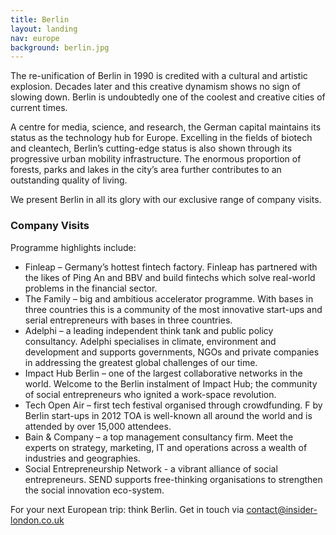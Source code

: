 ```yaml
---
title: Berlin
layout: landing
nav: europe
background: berlin.jpg
---
```


The re-unification of Berlin in 1990 is credited with a cultural and artistic explosion. Decades later and this creative dynamism shows no sign of slowing down. Berlin is undoubtedly one of the coolest and creative cities of current times.

A centre for media, science, and research, the German capital maintains its status as the technology hub for Europe. Excelling in the fields of biotech and cleantech, Berlin’s cutting-edge status is also shown through its progressive urban mobility infrastructure.  The enormous proportion of forests, parks and lakes in the city’s area further contributes to an outstanding quality of living.

We present Berlin in all its glory with our exclusive range of company visits.

### Company Visits

Programme highlights include:

* Finleap – Germany’s hottest fintech factory.  Finleap has partnered with the likes of Ping An and BBV and build fintechs which solve real-world problems in the financial sector.
* The Family – big and ambitious accelerator programme. With bases in three countries this is a community of the most innovative start-ups and serial entrepreneurs with bases in three countries.
* Adelphi – a leading independent think tank and public policy consultancy. Adelphi specialises in climate, environment and development and supports governments, NGOs and private companies in addressing the greatest global challenges of our time.
* Impact Hub Berlin – one of the largest collaborative networks in the world. Welcome to the Berlin instalment of Impact Hub; the community of social entrepreneurs who ignited a work-space revolution.
* Tech Open Air – first tech festival organised through crowdfunding. F by Berlin start-ups in 2012 TOA is well-known all around the world and is attended by over 15,000 attendees.
* Bain & Company – a top management consultancy firm. Meet the experts on strategy, marketing, IT and operations across a wealth of industries and geographies.
* Social Entrepreneurship Network - a vibrant alliance of social entrepreneurs. SEND supports free-thinking organisations to strengthen the social innovation eco-system.

For your next European trip: think Berlin. Get in touch via [contact@insider-london.co.uk ](mailto:contact@insider-london.co.uk )
